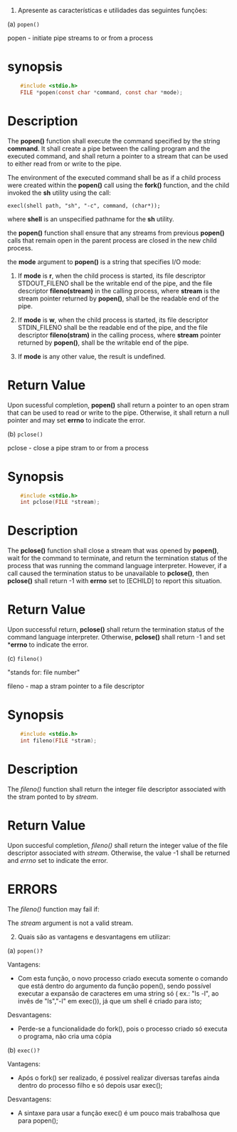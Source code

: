 1. Apresente as características e utilidades das seguintes funções:

(a) `popen()`

popen - initiate pipe streams to or from a process

# synopsis

```C
	#include <stdio.h>
	FILE *popen(const char *command, const char *mode);
```

# Description

The **popen()** function shall execute the command specified by the string **command**. It shall create a pipe between the calling program and the executed command, and shall return a pointer to a stream that can be used to either read from or write to the pipe.

The environment of the executed command shall be as if a child process were created within the **popen()** call using the **fork()** function, and the child invoked the **sh** utility using the call:

```
execl(shell path, "sh", "-c", command, (char*));

```
where **shell** is an unspecified pathname for the **sh** utility.

the **popen()** function shall ensure that any streams from previous **popen()** calls that remain open in the parent process are closed in the new child process.

the **mode** argument to **popen()** is a string that specifies I/O mode:

1. If **mode** is **r**, when the child process is started, its file descriptor STDOUT_FILENO shall be the writable end of the pipe, and the file descriptor **fileno(stream)** in the calling process, where **stream** is the stream pointer returned by **popen()**, shall be the readable end of the pipe.

2. If **mode** is **w**, when the child process is started, its file descriptor STDIN_FILENO shall be the readable end of the pipe, and the file descriptor **fileno(stram)** in the calling process, where **stream** pointer returned by **popen()**, shall be the writable end of the pipe.

3. If **mode** is any other value, the result is undefined. 

# Return Value

Upon sucessful completion, **popen()** shall return a pointer to an open stram that can be used to read or write to the pipe. Otherwise, it shall return a null pointer and may set **errno** to indicate the error.

(b) `pclose()`

pclose - close a pipe stram to or from a process

# Synopsis

```C
	#include <stdio.h>
	int pclose(FILE *stream);
```
# Description

The **pclose()** function shall close a stream that was opened by **popen()**, wait for the command to terminate, and return the termination status of the process that was running the command language interpreter. However, if a call caused the termination status to be unavailable to **pclose()**, then **pclose()** shall return -1 with **errno** set to [ECHILD] to report this situation.

# Return Value

Upon successful return, **pclose()** shall return the termination status of the command language interpreter. Otherwise, **pclose()** shall return -1 and set ***errno** to indicate the error.

(c) `fileno()`

"stands for: file number"

fileno - map a stram pointer to a file descriptor

# Synopsis

```C
	#include <stdio.h>
	int fileno(FILE *stram);
```
# Description 

The *fileno()* function shall return the integer file descriptor associated with the stram ponted to by *stream*.

# Return Value

Upon succesful completion, *fileno()* shall return the integer value of the file descriptor associated with *stream*. Otherwise, the value -1 shall be returned and *errno* set to indicate the error.

# ERRORS

The *fileno()* function may fail if:

The *stream* argument is not a valid stream.

2. Quais são as vantagens e desvantagens em utilizar:

(a) `popen()?`

Vantagens:

- Com esta função, o novo processo criado executa somente o comando que está dentro do argumento da função popen(), sendo possível executar a expansão de caracteres em uma string só ( ex.: "ls -l", ao invês de "ls","-l" em exec()), já que um shell é criado para isto;

Desvantagens:

- Perde-se a funcionalidade do fork(), pois o processo criado só executa o programa, não cria uma cópia 

(b) `exec()?`

Vantagens:

- Após o fork() ser realizado, é possível realizar diversas tarefas ainda dentro do processo filho e só depois usar exec();

Desvantagens:

- A sintaxe para usar a função exec() é um pouco mais trabalhosa que para popen();
